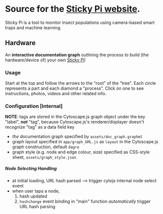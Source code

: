 # Source for the [Sticky Pi website](https://sticky-pi.github.io).
Sticky Pi is a tool to monitor insect populations using camera-based smart traps and machine learning.

## Hardware
An **interactive documentation graph** outlining the process to build (the hardware/device of) your own [Sticky Pi](https://doc.sticky-pi.com/)! 

### Usage
Start at the top and follow the arrows to the "root" of the "tree".
Each circle represents a part and each diamond a "process". Click on one to see instructions, photos, videos and other related info.

### Configuration [Internal]
**NOTE**: tags are stored in the Cytoscape.js graph object under the key "label", ***not*** "tag", because Cytoscape.js's renderer/displayer doesn't recognize "tag" as a data field key
- *the* documentation graph specified by `assets/doc_graph.graphml`
- graph layout specified in `app/graph_GML.js` as `layout` in the Cytoscape.js graph construction, default `dagre`
- graph style (e.g. node and edge colour, size) specified as CSS-style sheet, `assets/graph_style.json`

##### Node Selecting Handling
- at initial loading, URL hash parsed --> trigger cytojs internal node select event
- when user taps a node,
    1. hash updated
    2. `hashchange` event binding in "main" function *automatically* trigger URL hash parsing

